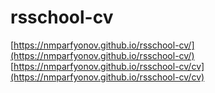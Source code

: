 # rsschool-cv
[https://nmparfyonov.github.io/rsschool-cv/](https://nmparfyonov.github.io/rsschool-cv/) 
[https://nmparfyonov.github.io/rsschool-cv/cv](https://nmparfyonov.github.io/rsschool-cv/cv)
